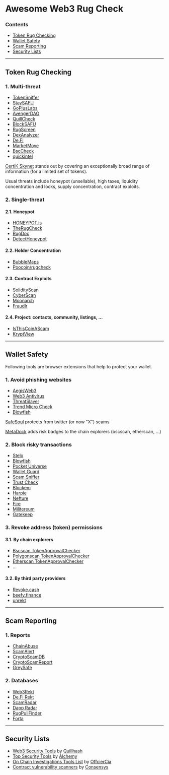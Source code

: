 # Awesome Web3 Rug Check

### Contents

- [Token Rug Checking](#token-anti-rug)
- [Wallet Safety](#wallet-safety)
- [Scam Reporting](#scam-reporting)
- [Security Lists](#security-lists)

---

## Token Rug Checking

### 1. Multi-threat

- [TokenSniffer](https://tokensniffer.com/)
- [StaySAFU](https://app.staysafu.org/scanner)
- [GoPlusLabs](https://gopluslabs.io/token-security/)
- [AvengerDAO](https://www.avengerdao.org/riskScanner)
- [QuillCheck](https://quillcheck.quillaudits.com/)
- [BlockSAFU](https://blocksafu.com/token-scanner)
- [RugScreen](https://rugscreen.com/Main/Index)
- [DexAnalyzer](https://www.dexanalyzer.io/analyzer)
- [De.Fi](https://de.fi/scanner)
- [MarketMove](https://app.marketmove.ai/)
- [BscCheck](https://www.bscheck.eu)
- [quickintel](https://app.quickintel.io/scanner)

[CertiK Skynet](https://skynet.certik.com/) stands out by covering an exceptionally broad range of information (for a limited set of tokens).

Usual threats include honeypot (unsellable), high taxes, liquidity concentration and locks, supply concentration, contract exploits.

### 2. Single-threat

#### 2.1. Honeypot

- [HONEYPOT.is](https://honeypot.is/)
- [TheRugCheck](https://therugcheck.com/bsc/)
- [RugDoc](https://rugdoc.io/honeypot/)
- [DetectHoneypot](https://detecthoneypot.com/)

#### 2.2. Holder Concentration

- [BubbleMaps](https://app.bubblemaps.io/eth/)
- [Poocoin/rugcheck](https://poocoin.app/rugcheck)

#### 2.3. Contract Exploits

- [SolidityScan](https://solidityscan.com/)
- [CyberScan](https://www.cyberscope.io/cyberscan)
- [Moonarch](https://moonarch.app)
- [Fraudlr](https://fraudl.com/)

#### 2.4. Project: contacts, community, listings, ...

- [IsThisCoinAScam](https://isthiscoinascam.com/)
- [KryptView](https://kryptview.com/)

---

## Wallet Safety

Following tools are browser extensions that help to protect your wallet.

### 1. Avoid phishing websites

- [AegisWeb3](https://www.aegisweb3.com/)
- [Web3 Antivirus](https://web3antivirus.io/)
- [ThreatSlayer](https://www.interlock.network/post/web-3-meet-threatslayer)
- [Trend Micro Check](https://www.trendmicro.com/en_us/forHome/products/trend-micro-check.html)
- [Blowfish](https://docs.blowfish.xyz/reference/download-blocklist)

[SafeSoul](https://safesoul.club/) protects from twitter (or now "X") scams

[MetaDock](https://blocksec.com/metadock) adds risk badges to the chain explorers (bscscan, etherscan, ...)

### 2. Block risky transactions

- [Stelo](https://www.stelolabs.com/)
- [Blowfish](https://extension.blowfish.xyz/)
- [Pocket Universe](https://www.pocketuniverse.app/)
- [Wallet Guard](https://www.walletguard.app/)
- [Scam Sniffer](https://www.scamsniffer.io/extension/)
- [Trust Check](https://trustcheck.xyz/)
- [Blockem](https://www.blockem.io/)
- [Harpie](https://harpie.io/)
- [Nefture](https://www.nefture.com/)
- [Fire](https://www.joinfire.xyz/)
- [Militereum](https://militereum.com/)
- [Gatekeep](https://gatekeep.xyz/)

### 3. Revoke address (token) permissions

#### 3.1. By chain explorers

- [Bscscan TokenApprovalChecker](https://www.bscscan.com/tokenapprovalchecker)
- [Polygonscan TokenApprovalChecker](https://polygonscan.com/tokenapprovalchecker)
- [Etherscan TokenApprovalChecker](https://etherscan.io/tokenapprovalchecker)
- ...

#### 3.2. By third party providers

- [Revoke.cash](https://revoke.cash/)
- [beefy.finance](https://allowance.beefy.finance/)
- [unrekt](https://app.unrekt.net/)

---

## Scam Reporting

### 1. Reports

- [ChainAbuse](https://www.chainabuse.com/)
- [ScamAlert](https://scam-alert.io)
- [CryptoScamDB](https://cryptoscamdb.org/)
- [CryptoScamReport](https://www.reddit.com/r/CryptoScamReport/)
- [GreySafe](https://greysafe.com/)

### 2. Databases

- [Web3Rekt](https://www.web3rekt.com/intro-new-users/)
- [De.Fi Rekt](https://de.fi/rekt-database)
- [ScamRadar](https://www.reddit.com/r/scam_radar/)
- [Dapp Radar](https://github.com/dappradar/tokens-blacklist)
- [RugPullFinder](https://www.rugpullfinder.io/)
- [Forta](https://docs.forta.network/en/latest/scam-detector-bot/)

---

## Security Lists

- [Web3 Security Tools](https://github.com/Quillhash/Web3-Security-Tools) by [Quillhash](https://www.quillaudits.com/smart-contract-audit)
- [Top Security Tools](https://www.alchemy.com/top/security-tools) by [Alchemy](https://www.alchemy.com/)
- [On Chain Investigations Tools List](https://github.com/OffcierCia/On-Chain-Investigations-Tools-List) by [OffcierCia](https://officercia.mirror.xyz/)
- [Contract vulnerability scanners](https://github.com/Consensys/smart-contract-best-practices/blob/master/docs/security-tools/static-and-dynamic-analysis.md) by [Consensys](https://github.com/Consensys)
